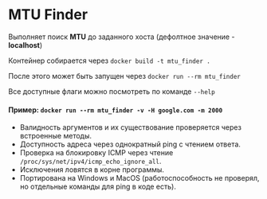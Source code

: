 # MTU Finder

Выполняет поиск **MTU** до заданного хоста (дефолтное значение - **localhost**)

Контейнер собирается через `docker build -t mtu_finder .`

После этого может быть запущен через `docker run --rm mtu_finder`

Все доступные флаги можно посмотреть по команде `--help`

#### Пример: `docker run --rm mtu_finder -v -H google.com -m 2000`

- Валидность аргументов и их существование проверяется через встроенные методы.
- Доступность адреса через однократный ping с чтением ответа.
- Проверка на блокировку ICMP через чтение `/proc/sys/net/ipv4/icmp_echo_ignore_all`.
- Исключения ловятся в корне программы.
- Портирована на Windows и MacOS (работоспособность не проверял, но отдельные команды для ping в коде есть).